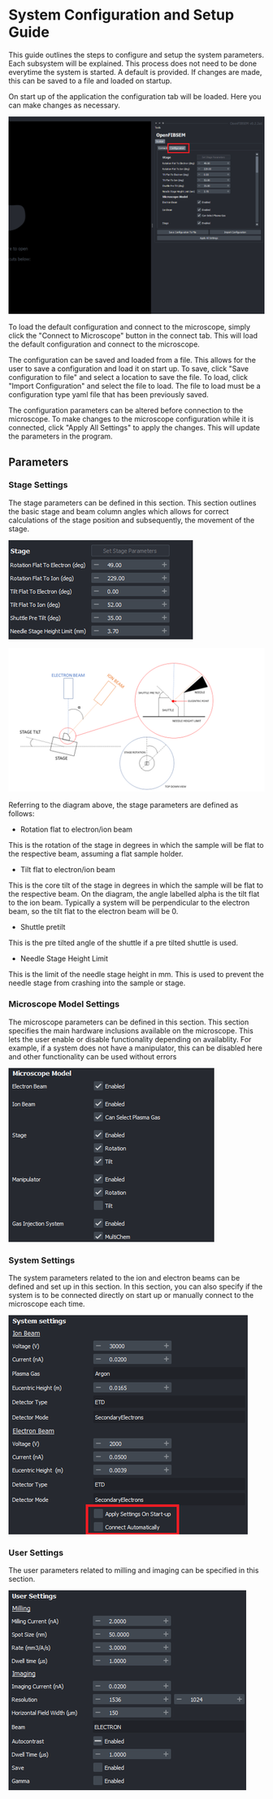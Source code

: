 # System Configuration and Setup Guide

This guide outlines the steps to configure and setup the system parameters. Each subsystem will be explained. This process does not need to be done everytime the system is started. A default is provided. If changes are made, this can be saved to a file and loaded on startup.

On start up of the application the configuration tab will be loaded. Here you can make changes as necessary. 

![Configuration Tab](../img/user_guide/setup/config_tab.png)

To load the default configuration and connect to the microscope, simply click the "Connect to Microscope" button in the connect tab. This will load the default configuration and connect to the microscope.

The configuration can be saved and loaded from a file. This allows for the user to save a configuration and load it on start up. To save, click "Save configuration to file" and select a location to save the file. To load, click "Import Configuration" and select the file to load. The file to load must be a configuration type yaml file that has been previously saved.

The configuration parameters can be altered before connection to the microscope. To make changes to the microscope configuration while it is connected, click "Apply All Settings" to apply the changes. This will update the parameters in the program.

## Parameters

### Stage Settings

The stage parameters can be defined in this section. This section outlines the basic stage and beam column angles which allows for correct calculations of the stage position and subsequently, the movement of the stage.

![Stage Parameters](../img/user_guide/setup/stage_params.png)

![fibsem diagram](../img/user_guide/setup/FIBSEM_DIAGRAM.png)

Referring to the diagram above, the stage parameters are defined as follows:

* Rotation flat to electron/ion beam

This is the rotation of the stage in degrees in which the sample will be flat to the respective beam, assuming a flat sample holder.

* Tilt flat to electron/ion beam

This is the core tilt of the stage in degrees in which the sample will be flat to the respective beam. On the diagram, the angle labelled alpha is the tilt flat to the ion beam. Typically a system will be perpendicular to the electron beam, so the tilt flat to the electron beam will be 0.

* Shuttle pretilt

This is the pre tilted angle of the shuttle if a pre tilted shuttle is used.

* Needle Stage Height Limit

This is the limit of the needle stage height in mm. This is used to prevent the needle stage from crashing into the sample or stage.

### Microscope Model Settings

The microscope parameters can be defined in this section. This section specifies the main hardware inclusions available on the microscope. This lets the user enable or disable functionality depending on availablity. For example, if a system does not have a manipulator, this can be disabled here and other functionality can be used without errors

![Microscope Parameters](../img/user_guide/setup/microscope_params.png)

### System Settings

The system parameters related to the ion and electron beams can be defined and set up in this section. In this section, you can also specify if the system is to be connected directly on start up or manually connect to the microscope each time.

![System Parameters](../img/user_guide/setup/system_params.png)

### User Settings

The user parameters related to milling and imaging  can be specified in this section. 

![User Parameters](../img/user_guide/setup/user_params.png)



 

